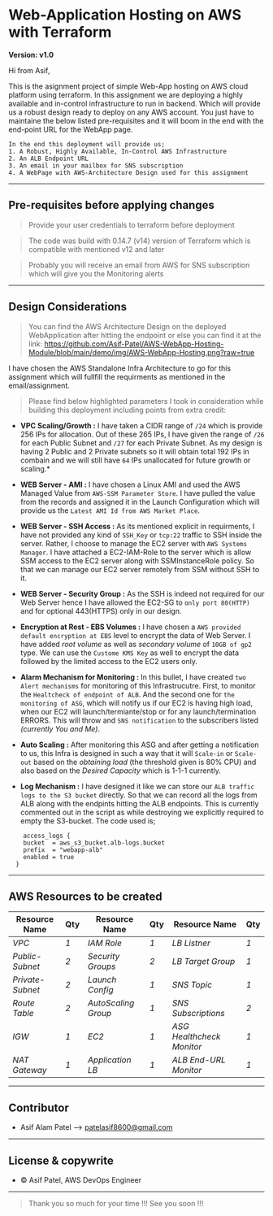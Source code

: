 # Web-Application Hosting on AWS with Terraform

**Version: v1.0**

Hi from Asif,

This is the asignment project of simple Web-App hosting on AWS cloud platform using terraform.
In this assignment we are deploying a highly available and in-control infrastructure to run in backend. Which will provide us a robust design ready to deploy on any AWS account. You just have to maintaine the below listed pre-requisites and it will boom in the end with the end-point URL for the WebApp page.

```
In the end this deployment will provide us;
1. A Robust, Highly Available, In-Control AWS Infrastructure
2. An ALB Endpoint URL
3. An email in your mailbox for SNS subscription
4. A WebPage with AWS-Architecture Design used for this assignment
```

---
## Pre-requisites before applying changes

> Provide your user credentials to terraform before deployment

> The code was build with 0.14.7 (v14) version of Terraform which is compatible with mentioned v12 and later

> Probably you will receive an email from AWS for SNS subscription which will give you the Monitoring alerts

---
## Design Considerations

> You can find the AWS Architecture Design on the deployed WebApplication after hitting the endpoint or else you can find it at the link: https://github.com/Asif-Patel/AWS-WebApp-Hosting-Module/blob/main/demo/img/AWS-WebApp-Hosting.png?raw=true

I have chosen the AWS Standalone Infra Architecture to go for this assignment which will fullfill the requirments as mentioned in the email/assignment.

> Please find below highlighted parameters I took in consideration while building this deployment including points from extra credit:

* **VPC Scaling/Growth :** I have taken a CIDR range of `/24` which is provide 256 IPs for allocation. Out of these 265 IPs, I have given the range of `/26` for each Public Subnet and `/27` for each Private Subnet. As my design is having 2 Public and 2 Private subnets so it will obtain total 192 IPs in combain and we will still have `64` IPs unallocated for future growth or scaling.*

* **WEB Server - AMI :** I have chosen a Linux AMI and used the AWS Managed Value from `AWS-SSM Parameter Store`. I have pulled the value from the records and assigned it in the Launch Configuration which will provide us the `Latest AMI Id from AWS Market Place`.

* **WEB Server - SSH Access :** As its mentioned explicit in requirments, I have not provided any kind of `SSH_Key` or `tcp:22` traffic to SSH inside the server. Rather, I choose to manage the EC2 server with `AWS Systems Manager`. I have attached a EC2-IAM-Role to the server which is allow SSM access to the EC2 server along with SSMInstanceRole policy. So that we can manage our EC2 server remotely from SSM without SSH to it.

* **WEB Server - Security Group :** As the SSH is indeed not required for our Web Server hence I have allowed the EC2-SG to `only port 80(HTTP)` and for optional 443(HTTPS) only in our design.

* **Encryption at Rest - EBS Volumes :** I have chosen a `AWS provided default encryption at EBS` level to encrypt the data of Web Server. I have added *root volume* as well as *secondary volume* of `10GB of gp2` type. We can use the `Custome KMS Key` as well to encrypt the data followed by the limited access to the EC2 users only.

* **Alarm Mechanism for Monitoring :** In this bullet, I have created `two Alert mechanisms` for monitoring of this Infrastrucutre. First, to monitor the `Healtcheck of endpoint of ALB`. And the second one for `the monitoring of ASG`, which will notify us if our EC2 is having high load, when our EC2 will launch/termiante/stop or for any launch/termination ERRORS. This will throw and `SNS notification` to the subscribers listed *(currently You and Me)*. 

* **Auto Scaling :** After monitoring this ASG and after getting a notification to us, this Infra is designed in such a way that it will `Scale-in` or `Scale-out` based on the *obtaining load* (the threshold given is 80% CPU) and also based on the *Desired Capacity* which is 1-1-1 currently.

* **Log Mechanism :** I have designed it like we can store our `ALB traffic logs to the S3 bucket` directly. So that we can record all the logs from ALB along with the endpints hitting the ALB endpoints. This is currently commented out in the script as while destroying we explicitly required to empty the S3-bucket. The code used is;

```
    access_logs {
    bucket  = aws_s3_bucket.alb-logs.bucket
    prefix  = "webapp-alb"
    enabled = true
  }
```


---
## AWS Resources to be created

Resource Name | Qty | Resource Name | Qty | Resource Name | Qty
--- | --- | --- | --- | --- | ---
*VPC* | *1* | *IAM Role* | *1* | *LB Listner* | *1*
*Public-Subnet* | *2* | *Security Groups* | *2* | *LB Target Group* | *1*
*Private-Subnet* | *2* | *Launch Config* | *1* | *SNS Topic* | *1*
*Route Table* | *2* | *AutoScaling Group* | *1* | *SNS Subscriptions* | *2*
*IGW* | *1* | *EC2* | *1* | *ASG Healthcheck Monitor* | *1*
*NAT Gateway* | *1* | *Application LB* | *1* | *ALB End-URL Monitor* | *1*

---
## Contributor

- Asif Alam Patel --> <patelasif8600@gmail.com>

---
## License & copywrite

- © Asif Patel, AWS DevOps Engineer
---

> Thank you so much for your time !!!
> See you soon !!!
